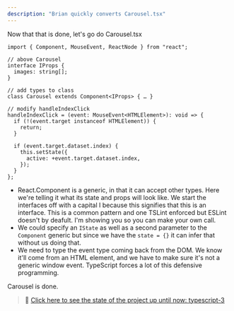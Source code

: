 ```yaml
---
description: "Brian quickly converts Carousel.tsx"
---
```


Now that that is done, let's go do Carousel.tsx

```tsx
import { Component, MouseEvent, ReactNode } from "react";

// above Carousel
interface IProps {
  images: string[];
}

// add types to class
class Carousel extends Component<IProps> { … }

// modify handleIndexClick
handleIndexClick = (event: MouseEvent<HTMLElement>): void => {
  if (!(event.target instanceof HTMLElement)) {
    return;
  }

  if (event.target.dataset.index) {
    this.setState({
      active: +event.target.dataset.index,
    });
  }
};
```

- React.Component is a generic, in that it can accept other types. Here we're telling it what its state and props will look like. We start the interfaces off with a capital I because this signifies that this is an interface. This is a common pattern and one TSLint enforced but ESLint doesn't by deafult. I'm showing you so you can make your own call.
- We could specify an `IState` as well as a second parameter to the `Component` generic but since we have the `state = {}` it can infer that without us doing that.
- We need to type the event type coming back from the DOM. We know it'll come from an HTML element, and we have to make sure it's not a generic window event. TypeScript forces a lot of this defensive programming.

Carousel is done.

> 🏁 [Click here to see the state of the project up until now: typescript-3][step]

[step]: https://github.com/btholt/citr-v7-project/tree/master/typescript-3
